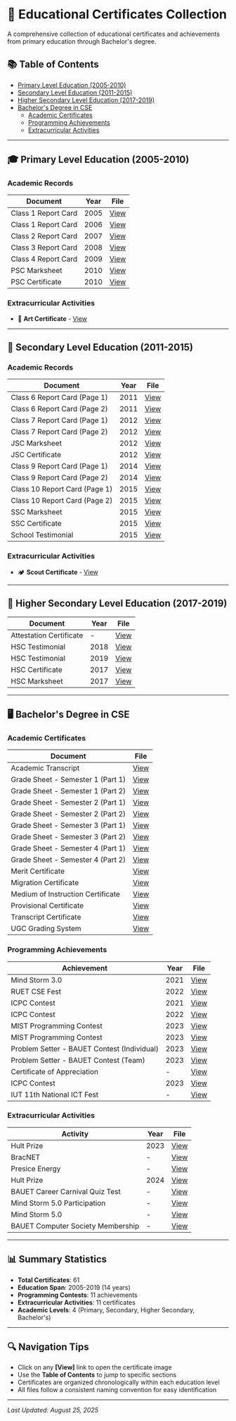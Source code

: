 # 📜 Educational Certificates Collection

A comprehensive collection of educational certificates and achievements from primary education through Bachelor's degree.

## 📚 Table of Contents

- [Primary Level Education (2005-2010)](#-primary-level-education-2005-2010)
- [Secondary Level Education (2011-2015)](#-secondary-level-education-2011-2015)
- [Higher Secondary Level Education (2017-2019)](#-higher-secondary-level-education-2017-2019)
- [Bachelor's Degree in CSE](#-bachelors-degree-in-cse)
  - [Academic Certificates](#academic-certificates)
  - [Programming Achievements](#programming-achievements)
  - [Extracurricular Activities](#extracurricular-activities)

---

## 🎓 Primary Level Education (2005-2010)

### Academic Records
| Document | Year | File |
|----------|------|------|
| Class 1 Report Card | 2005 | [View](1_Primary_level_Education/01_Class_1_Report_Card_2005.jpg) |
| Class 1 Report Card | 2006 | [View](1_Primary_level_Education/02_Class_1_Report_Card_2006.jpg) |
| Class 2 Report Card | 2007 | [View](1_Primary_level_Education/03_Class_2_Report_Card_2007.jpg) |
| Class 3 Report Card | 2008 | [View](1_Primary_level_Education/04_Class_3_Report_Card_2008.jpg) |
| Class 4 Report Card | 2009 | [View](1_Primary_level_Education/05_Class_4_Report_Card_2009.jpg) |
| PSC Marksheet | 2010 | [View](1_Primary_level_Education/06_PSC_Marksheet_2010.jpg) |
| PSC Certificate | 2010 | [View](1_Primary_level_Education/07_PSC_Certificate_2010.jpg) |

### Extracurricular Activities
- 🎨 **Art Certificate** - [View](1_Primary_level_Education/Extra_Curricular_Activities/01_Art_Certificate.jpg)

---

## 🏫 Secondary Level Education (2011-2015)

### Academic Records
| Document | Year | File |
|----------|------|------|
| Class 6 Report Card (Page 1) | 2011 | [View](2_Secondary_level_Education/01_Class_6_Report_Card_2011_Page_1.jpg) |
| Class 6 Report Card (Page 2) | 2011 | [View](2_Secondary_level_Education/02_Class_6_Report_Card_2011_Page_2.jpg) |
| Class 7 Report Card (Page 1) | 2012 | [View](2_Secondary_level_Education/03_Class_7_Report_Card_2012_Page_1.jpg) |
| Class 7 Report Card (Page 2) | 2012 | [View](2_Secondary_level_Education/04_Class_7_Report_Card_2012_Page_2.jpg) |
| JSC Marksheet | 2012 | [View](2_Secondary_level_Education/05_JSC_Marksheet_2012.jpg) |
| JSC Certificate | 2012 | [View](2_Secondary_level_Education/06_JSC_Certificate_2012.jpg) |
| Class 9 Report Card (Page 1) | 2014 | [View](2_Secondary_level_Education/07_Class_9_Report_Card_2014_Page_1.jpg) |
| Class 9 Report Card (Page 2) | 2014 | [View](2_Secondary_level_Education/08_Class_9_Report_Card_2014_Page_2.jpg) |
| Class 10 Report Card (Page 1) | 2015 | [View](2_Secondary_level_Education/09_Class_10_Report_Card_2015_Page_1.jpg) |
| Class 10 Report Card (Page 2) | 2015 | [View](2_Secondary_level_Education/10_Class_10_Report_Card_2015_Page_2.jpg) |
| SSC Marksheet | 2015 | [View](2_Secondary_level_Education/11_SSC_Marksheet_2015.jpg) |
| SSC Certificate | 2015 | [View](2_Secondary_level_Education/12_SSC_Certificate_2015.jpg) |
| School Testimonial | 2015 | [View](2_Secondary_level_Education/13_SM_School_Testimonial_2015.jpg) |

### Extracurricular Activities
- 🏕️ **Scout Certificate** - [View](2_Secondary_level_Education/Extra_Curricular_Activities/01_Scout_Certificate.jpg)

---

## 🎯 Higher Secondary Level Education (2017-2019)

| Document | Year | File |
|----------|------|------|
| Attestation Certificate | - | [View](3_Higher_Secondary_level_Education/01_Attestation_Certificate.jpg) |
| HSC Testimonial | 2018 | [View](3_Higher_Secondary_level_Education/02_HSC_Testimonial_2018.jpg) |
| HSC Testimonial | 2019 | [View](3_Higher_Secondary_level_Education/03_HSC_Testimonial_2019.jpg) |
| HSC Certificate | 2017 | [View](3_Higher_Secondary_level_Education/04_HSC_Certificate_2017.jpg) |
| HSC Marksheet | 2017 | [View](3_Higher_Secondary_level_Education/05_HSC_Marksheet_2017.jpg) |

---

## 🖥️ Bachelor's Degree in CSE

### Academic Certificates

| Document | File |
|----------|------|
| Academic Transcript | [View](4_B.Sc._in_CSE/Certificates/01_Academic_Transcript.jpg) |
| Grade Sheet - Semester 1 (Part 1) | [View](4_B.Sc._in_CSE/Certificates/02_Grade_Sheet_Semester_1_1.jpg) |
| Grade Sheet - Semester 1 (Part 2) | [View](4_B.Sc._in_CSE/Certificates/03_Grade_Sheet_Semester_1_2.jpg) |
| Grade Sheet - Semester 2 (Part 1) | [View](4_B.Sc._in_CSE/Certificates/04_Grade_Sheet_Semester_2_1.jpg) |
| Grade Sheet - Semester 2 (Part 2) | [View](4_B.Sc._in_CSE/Certificates/05_Grade_Sheet_Semester_2_2.jpg) |
| Grade Sheet - Semester 3 (Part 1) | [View](4_B.Sc._in_CSE/Certificates/06_Grade_Sheet_Semester_3_1.jpg) |
| Grade Sheet - Semester 3 (Part 2) | [View](4_B.Sc._in_CSE/Certificates/07_Grade_Sheet_Semester_3_2.jpg) |
| Grade Sheet - Semester 4 (Part 1) | [View](4_B.Sc._in_CSE/Certificates/08_Grade_Sheet_Semester_4_1.jpg) |
| Grade Sheet - Semester 4 (Part 2) | [View](4_B.Sc._in_CSE/Certificates/09_Grade_Sheet_Semester_4_2.jpg) |
| Merit Certificate | [View](4_B.Sc._in_CSE/Certificates/10_Merit_Certificate.jpg) |
| Migration Certificate | [View](4_B.Sc._in_CSE/Certificates/11_Migration_Certificate.jpg) |
| Medium of Instruction Certificate | [View](4_B.Sc._in_CSE/Certificates/12_Medium_of_Instruction_Certificate.jpg) |
| Provisional Certificate | [View](4_B.Sc._in_CSE/Certificates/13_Provisional_Certificate.jpg) |
| Transcript Certificate | [View](4_B.Sc._in_CSE/Certificates/14_Transcript_Certificate.jpg) |
| UGC Grading System | [View](4_B.Sc._in_CSE/Certificates/15_UGC_Grading_System.jpg) |

### Programming Achievements

| Achievement | Year | File |
|-------------|------|------|
| Mind Storm 3.0 | 2021 | [View](4_B.Sc._in_CSE/Programming/01_Mind_Storm_3.0_Certificate.jpg) |
| RUET CSE Fest | 2022 | [View](4_B.Sc._in_CSE/Programming/02_RUET_CSE_Fest_2022_Certificate.jpg) |
| ICPC Contest | 2021 | [View](4_B.Sc._in_CSE/Programming/03_ICPC_Contest_2021_Certificate.jpg) |
| ICPC Contest | 2022 | [View](4_B.Sc._in_CSE/Programming/04_ICPC_Contest_2022_Certificate.jpg) |
| MIST Programming Contest | 2023 | [View](4_B.Sc._in_CSE/Programming/05_MIST_Programming_Contest_2023_Certificate.jpg) |
| MIST Programming Contest | 2023 | [View](4_B.Sc._in_CSE/Programming/06_MIST_Programming_Contest_2023_Certificate_2.jpg) |
| Problem Setter - BAUET Contest (Individual) | 2023 | [View](4_B.Sc._in_CSE/Programming/07_Problem_Setter_BAUET_Programming_Contest_2023_Individual.jpg) |
| Problem Setter - BAUET Contest (Team) | 2023 | [View](4_B.Sc._in_CSE/Programming/08_Problem_Setter_BAUET_Programming_Contest_2023_Team.jpg) |
| Certificate of Appreciation | - | [View](4_B.Sc._in_CSE/Programming/09_Certificate_of_Appreciation.jpg) |
| ICPC Contest | 2023 | [View](4_B.Sc._in_CSE/Programming/10_ICPC_Contest_2023_Certificate.jpg) |
| IUT 11th National ICT Fest | - | [View](4_B.Sc._in_CSE/Programming/11_IUT_11th_National_ICT_Fest_Certificate.jpg) |

### Extracurricular Activities

| Activity | Year | File |
|----------|------|------|
| Hult Prize | 2023 | [View](4_B.Sc._in_CSE/Extra_Curricular_Activities/01_Hult_Prize_Certificate_2023.jpg) |
| BracNET | - | [View](4_B.Sc._in_CSE/Extra_Curricular_Activities/02_BracNET_Certificate.jpg) |
| Presice Energy | - | [View](4_B.Sc._in_CSE/Extra_Curricular_Activities/03_Presice_Energy_Certificate.jpg) |
| Hult Prize | 2024 | [View](4_B.Sc._in_CSE/Extra_Curricular_Activities/04_Hult_Prize_Certificate_2024.jpg) |
| BAUET Career Carnival Quiz Test | - | [View](4_B.Sc._in_CSE/Extra_Curricular_Activities/05_BAUET_Career_Carnival_Quiz_Test_Certificate.jpg) |
| Mind Storm 5.0 Participation | - | [View](4_B.Sc._in_CSE/Extra_Curricular_Activities/06_Mind_Storm_5.0_Participation_Certificate.jpg) |
| Mind Storm 5.0 | - | [View](4_B.Sc._in_CSE/Extra_Curricular_Activities/07_Mind_Storm_5.0_Certificate.jpg) |
| BAUET Computer Society Membership | - | [View](4_B.Sc._in_CSE/Extra_Curricular_Activities/08_BAUET_Computer_Society_Membership_Certificate.png) |

---

## 📊 Summary Statistics

- **Total Certificates**: 61
- **Education Span**: 2005-2019 (14 years)
- **Programming Contests**: 11 achievements
- **Extracurricular Activities**: 11 certificates
- **Academic Levels**: 4 (Primary, Secondary, Higher Secondary, Bachelor's)

---

## 🔍 Navigation Tips

- Click on any **[View]** link to open the certificate image
- Use the **Table of Contents** to jump to specific sections
- Certificates are organized chronologically within each education level
- All files follow a consistent naming convention for easy identification

---

*Last Updated: August 25, 2025*
